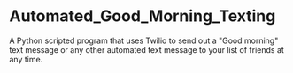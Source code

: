 # Automated_Good_Morning_Texting
A Python scripted program that uses Twilio to send out a "Good morning" text message or any other automated text message to your list of friends at any time.
